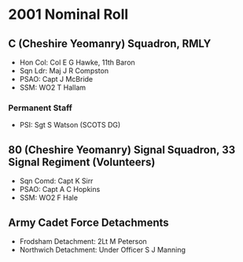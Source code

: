 # 2001 Nominal Roll

## C (Cheshire Yeomanry) Squadron, RMLY

* Hon Col: Col E G Hawke, 11th Baron
* Sqn Ldr: Maj J R Compston
* PSAO: Capt J McBride
* SSM: WO2 T Hallam

### Permanent Staff

* PSI: Sgt S Watson (SCOTS DG)

## 80 (Cheshire Yeomanry) Signal Squadron, 33 Signal Regiment (Volunteers)

* Sqn Comd: Capt K Sirr
* PSAO: Capt A C Hopkins
* SSM: WO2 F Hale

## Army Cadet Force Detachments

* Frodsham Detachment: 2Lt M Peterson
* Northwich Detachment: Under Officer S J Manning
